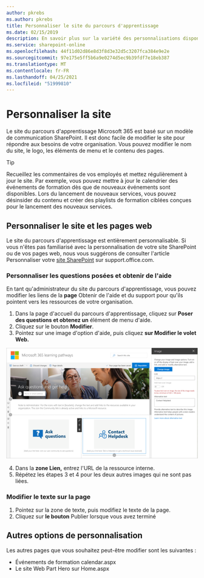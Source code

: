 ```yaml
---
author: pkrebs
ms.author: pkrebs
title: Personnaliser le site du parcours d'apprentissage
ms.date: 02/15/2019
description: En savoir plus sur la variété des personnalisations disponibles avec le parcours d'apprentissage de Microsoft 365
ms.service: sharepoint-online
ms.openlocfilehash: 44f11d02d86e8d3f8d3e32d5c3207fca384e9e2e
ms.sourcegitcommit: 97e175e5ff5b6a9e0274d5ec9b39fdf7e18eb387
ms.translationtype: MT
ms.contentlocale: fr-FR
ms.lasthandoff: 04/25/2021
ms.locfileid: "51999810"
---
```

# <a name="customize-the-site"></a>Personnaliser la site

Le site du parcours d'apprentissage Microsoft 365 est basé sur un modèle de communication SharePoint. Il est donc facile de modifier le site pour répondre aux besoins de votre organisation. Vous pouvez modifier le nom du site, le logo, les éléments de menu et le contenu des pages. 

> [!TIP]
> Recueillez les commentaires de vos employés et mettez régulièrement à jour le site. Par exemple, vous pouvez mettre à jour le calendrier des événements de formation dès que de nouveaux événements sont disponibles. Lors du lancement de nouveaux services, vous pouvez désinsider du contenu et créer des playlists de formation ciblées conçues pour le lancement des nouveaux services. 

## <a name="customize-the-site-and-web-pages"></a>Personnaliser le site et les pages web

Le site du parcours d'apprentissage est entièrement personnalisable. Si vous n'êtes pas familiarisé avec la personnalisation de votre site SharePoint ou de vos pages web, nous vous suggérons de consulter l'article Personnaliser votre [site SharePoint](https://support.office.com/article/customize-your-sharepoint-site-320b43e5-b047-4fda-8381-f61e8ac7f59b) sur support.office.com. 

### <a name="customize-ask-questions-and-get-help"></a>Personnaliser les questions posées et obtenir de l'aide

En tant qu'administrateur du site du parcours d'apprentissage, vous pouvez modifier les liens de la **page** Obtenir de l'aide et du support pour qu'ils pointent vers les ressources de votre organisation. 

1.  Dans la page d'accueil du parcours d'apprentissage, cliquez sur **Poser des questions et obtenez un** élément de menu d'aide.
2.  Cliquez sur le bouton **Modifier**.
3.  Pointez sur une image d'option d'aide, puis cliquez **sur Modifier le volet Web.**

![cg-edithelp.png](media/cg-edithelp.png)

4.  Dans la **zone Lien,** entrez l'URL de la ressource interne. 
5.  Répétez les étapes 3 et 4 pour les deux autres images qui ne sont pas liées.

### <a name="change-the-text-on-the-page"></a>Modifier le texte sur la page

1. Pointez sur la zone de texte, puis modifiez le texte de la page. 
2. Cliquez sur **le bouton** Publier lorsque vous avez terminé

## <a name="other-customization-options"></a>Autres options de personnalisation
Les autres pages que vous souhaitez peut-être modifier sont les suivantes :

- Événements de formation calendar.aspx
- Le site Web Part Hero sur Home.aspx

